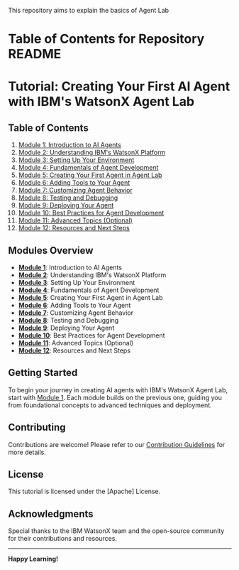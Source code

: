 
This repository aims to explain the basics of Agent Lab

# Table of Contents for Repository README

# Tutorial: Creating Your First AI Agent with IBM's WatsonX Agent Lab

## Table of Contents

1. [Module 1: Introduction to AI Agents](#module-1-introduction-to-ai-agents)
2. [Module 2: Understanding IBM's WatsonX Platform](#module-2-understanding-ibms-watsonx-platform)
3. [Module 3: Setting Up Your Environment](#module-3-setting-up-your-environment)
4. [Module 4: Fundamentals of Agent Development](#module-4-fundamentals-of-agent-development)
5. [Module 5: Creating Your First Agent in Agent Lab](#module-5-creating-your-first-agent-in-agent-lab)
6. [Module 6: Adding Tools to Your Agent](#module-6-adding-tools-to-your-agent)
7. [Module 7: Customizing Agent Behavior](#module-7-customizing-agent-behavior)
8. [Module 8: Testing and Debugging](#module-8-testing-and-debugging)
9. [Module 9: Deploying Your Agent](#module-9-deploying-your-agent)
10. [Module 10: Best Practices for Agent Development](#module-10-best-practices-for-agent-development)
11. [Module 11: Advanced Topics (Optional)](#module-11-advanced-topics-optional)
12. [Module 12: Resources and Next Steps](#module-12-resources-and-next-steps)

## Modules Overview

- **[Module 1](#module-1-introduction-to-ai-agents)**: Introduction to AI Agents  
- **[Module 2](#module-2-understanding-ibms-watsonx-platform)**: Understanding IBM's WatsonX Platform  
- **[Module 3](#module-3-setting-up-your-environment)**: Setting Up Your Environment  
- **[Module 4](#module-4-fundamentals-of-agent-development)**: Fundamentals of Agent Development  
- **[Module 5](#module-5-creating-your-first-agent-in-agent-lab)**: Creating Your First Agent in Agent Lab  
- **[Module 6](#module-6-adding-tools-to-your-agent)**: Adding Tools to Your Agent  
- **[Module 7](#module-7-customizing-agent-behavior)**: Customizing Agent Behavior  
- **[Module 8](#module-8-testing-and-debugging)**: Testing and Debugging  
- **[Module 9](#module-9-deploying-your-agent)**: Deploying Your Agent  
- **[Module 10](#module-10-best-practices-for-agent-development)**: Best Practices for Agent Development  
- **[Module 11](#module-11-advanced-topics-optional)**: Advanced Topics (Optional)  
- **[Module 12](#module-12-resources-and-next-steps)**: Resources and Next Steps  

## Getting Started

To begin your journey in creating AI agents with IBM's WatsonX Agent Lab, start with [Module 1](#module-1-introduction-to-ai-agents). Each module builds on the previous one, guiding you from foundational concepts to advanced techniques and deployment.

## Contributing

Contributions are welcome! Please refer to our [Contribution Guidelines](CONTRIBUTING.md) for more details.

## License

This tutorial is licensed under the [Apache] License.

## Acknowledgments

Special thanks to the IBM WatsonX team and the open-source community for their contributions and resources.

---

**Happy Learning!** 
